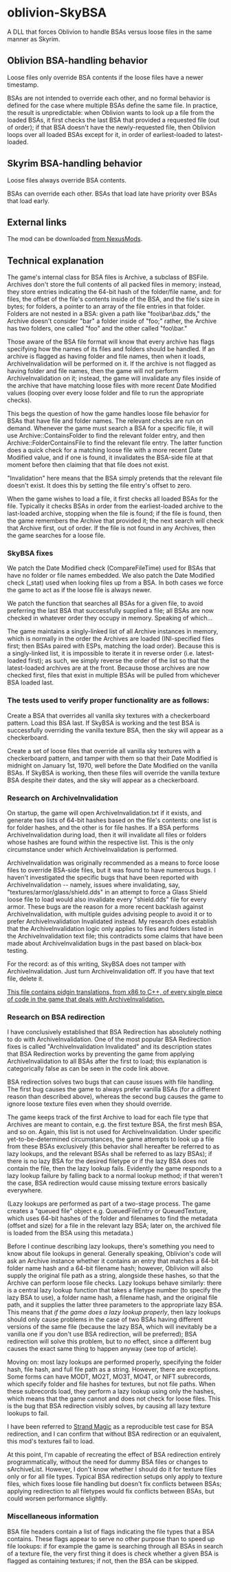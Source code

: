 # oblivion-SkyBSA
 A DLL that forces Oblivion to handle BSAs versus loose files in the same manner as Skyrim.

## Oblivion BSA-handling behavior

Loose files only override BSA contents if the loose files have a newer timestamp.

BSAs are not intended to override each other, and no formal behavior is defined for the case where multiple BSAs define the same file. In practice, the result is unpredictable: when Oblivion wants to look up a file from the loaded BSAs, it first checks the last BSA that provided a requested file (out of order); if that BSA doesn't have the newly-requested file, then Oblivion loops over all loaded BSAs except for it, in order of earliest-loaded to latest-loaded.

## Skyrim BSA-handling behavior

Loose files always override BSA contents.

BSAs can override each other. BSAs that load late have priority over BSAs that load early.

## External links

The mod can be downloaded [from NexusMods](https://www.nexusmods.com/oblivion/mods/49568).

## Technical explanation

The game's internal class for BSA files is Archive, a subclass of BSFile. Archives don't store the full contents of all packed files in memory; instead, they store entries indicating the 64-bit hash of the folder/file name, and: for files, the offset of the file's contents inside of the BSA, and the file's size in bytes; for folders, a pointer to an array of the file entries in that folder. Folders are not nested in a BSA: given a path like "foo\bar\baz.dds," the Archive doesn't consider "bar" a folder inside of "foo;" rather, the Archive has two folders, one called "foo" and the other called "foo\bar."

Those aware of the BSA file format will know that every archive has flags specifying how the names of its files and folders should be handled. If an archive is flagged as having folder and file names, then when it loads, ArchiveInvalidation will be performed on it. If the archive is not flagged as having folder and file names, then the game will not perform ArchiveInvalidation on it; instead, the game will invalidate any files inside of the archive that have matching loose files with more recent Date Modified values (looping over every loose folder and file to run the appropriate checks).

This begs the question of how the game handles loose file behavior for BSAs that have file and folder names. The relevant checks are run on demand. Whenever the game must search a BSA for a specific file, it will use Archive::ContainsFolder to find the relevant folder entry, and then Archive::FolderContainsFile to find the relevant file entry. The latter function does a quick check for a matching loose file with a more recent Date Modified value, and if one is found, it invalidates the BSA-side file at that moment before then claiming that that file does not exist.

"Invalidation" here means that the BSA simply pretends that the relevant file doesn't exist. It does this by setting the file entry's offset to zero.

When the game wishes to load a file, it first checks all loaded BSAs for the file. Typically it checks BSAs in order from the earliest-loaded archive to the last-loaded archive, stopping when the file is found; if the file is found, then the game remembers the Archive that provided it; the next search will check that Archive first, out of order. If the file is not found in any Archives, then the game searches for a loose file.

### SkyBSA fixes

We patch the Date Modified check (CompareFileTime) used for BSAs that have no folder or file names embedded. We also patch the Date Modified check (_stat) used when looking files up from a BSA. In both cases we force the game to act as if the loose file is always newer.

We patch the function that searches all BSAs for a given file, to avoid preferring the last BSA that successfully supplied a file; all BSAs are now checked in whatever order they occupy in memory. Speaking of which...

The game maintains a singly-linked list of all Archive instances in memory, which is normally in the order the Archives are loaded (INI-specified files first; then BSAs paired with ESPs, matching the load order). Because this is a singly-linked list, it is impossible to iterate it in reverse order (i.e. latest-loaded first); as such, we simply reverse the order of the list so that the latest-loaded archives are at the front. Because those archives are now checked first, files that exist in multiple BSAs will be pulled from whichever BSA loaded last.

### The tests used to verify proper functionality are as follows:

Create a BSA that overrides all vanilla sky textures with a checkerboard pattern. Load this BSA last. If SkyBSA is working and the test BSA is successfully overriding the vanilla texture BSA, then the sky will appear as a checkerboard.

Create a set of loose files that override all vanilla sky textures with a checkerboard pattern, and tamper with them so that their Date Modified is midnight on January 1st, 1970, well before the Date Modified on the vanilla BSAs. If SkyBSA is working, then these files will override the vanilla texture BSA despite their dates, and the sky will appear as a checkerboard.

### Research on ArchiveInvalidation

On startup, the game will open ArchiveInvalidation.txt if it exists, and generate two lists of 64-bit hashes based on the file's contents: one list is for folder hashes, and the other is for file hashes. If a BSA performs ArchiveInvalidation during load, then it will invalidate all files or folders whose hashes are found within the respective list. This is the only circumstance under which ArchiveInvalidation is performed.

ArchiveInvalidation was originally recommended as a means to force loose files to override BSA-side files, but it was found to have numerous bugs. I haven't investigated the specific bugs that have been reported with ArchiveInvalidation -- namely, issues where invalidating, say, "textures/armor/glass/shield.dds" in an attempt to force a Glass Shield loose file to load would also invalidate every "shield.dds" file for every armor. These bugs are the reason for a more recent backlash against ArchiveInvalidation, with multiple guides advising people to avoid it or to prefer ArchiveInvalidation Invalidated instead. My research does establish that the ArchiveInvalidation logic only applies to files and folders listed in the ArchiveInvalidation text file; this contradicts some claims that have been made about ArchiveInvalidation bugs in the past based on black-box testing.

For the record: as of this writing, SkyBSA does not tamper with ArchiveInvalidation. Just turn ArchiveInvalidation off. If you have that text file, delete it.

[This file contains pidgin translations, from x86 to C++, of every single piece of code in the game that deals with ArchiveInvalidation.](https://github.com/DavidJCobb/oblivion-SkyBSA/blob/master/research/Everything%20related%20to%20ArchiveInvalidation.h)

### Research on BSA redirection

I have conclusively established that BSA Redirection has absolutely nothing to do with ArchiveInvalidation. One of the most popular BSA Redirection fixes is called "ArchiveInvalidation Invalidated" and its description states that BSA Redirection works by preventing the game from applying ArchiveInvalidation to all BSAs after the first to load; this explanation is categorically false as can be seen in the code link above.

BSA redirection solves two bugs that can cause issues with file handling. The first bug causes the game to always prefer vanilla BSAs (for a different reason than described above), whereas the second bug causes the game to ignore loose texture files even when they should override.

The game keeps track of the first Archive to load for each file type that Archives are meant to contain, e.g. the first texture BSA, the first mesh BSA, and so on. Again, this list is not used for ArchiveInvalidation. Under specific yet-to-be-determined circumstances, the game attempts to look up a file from these BSAs exclusively (this behavior shall hereafter be referred to as lazy lookups, and the relevant BSAs shall be referred to as lazy BSAs); if there is no lazy BSA for the desired filetype or if the lazy BSA does not contain the file, then the lazy lookup fails. Evidently the game responds to a lazy lookup failure by falling back to a normal lookup method; if that weren't the case, BSA redirection would cause missing texture errors basically everywhere.

(Lazy lookups are performed as part of a two-stage process. The game creates a "queued file" object e.g. QueuedFileEntry or QueuedTexture, which uses 64-bit hashes of the folder and filenames to find the metadata (offset and size) for a file in the relevant lazy BSA; later on, the archived file is loaded from the BSA using this metadata.)

Before I continue describing lazy lookups, there's something you need to know about file lookups in general. Generally speaking, Oblivion's code will ask an Archive instance whether it contains an entry that matches a 64-bit folder name hash and a 64-bit filename hash; however, Oblivion will also supply the original file path as a string, alongside these hashes, so that the Archive can perform loose file checks. Lazy lookups behave similarly: there is a central lazy lookup function that takes a filetype number (to specify the lazy BSA to use), a folder name hash, a filename hash, and the original file path, and it supplies the latter three parameters to the appropriate lazy BSA. This means that *if the game does a lazy lookup properly*, then lazy lookups should only cause problems in the case of two BSAs having different versions of the same file (because the lazy BSA, which will inevitably be a vanilla one if you don't use BSA redirection, will be preferred); BSA redirection will solve this problem, but to no effect, since a different bug causes the exact same thing to happen anyway (see top of article).

Moving on: most lazy lookups are performed properly, specifying the folder hash, file hash, and full file path as a string. However, there are exceptions. Some forms can have MODT, MO2T, MO3T, MO4T, or NIFT subrecords, which specify folder and file hashes for textures, but not file paths. When these subrecords load, they perform a lazy lookup using only the hashes, which means that the game cannot and does not check for loose files. This is the bug that BSA redirection visibly solves, by causing all lazy texture lookups to fail.

I have been referred to [Strand Magic](https://www.nexusmods.com/oblivion/mods/48460) as a reproducible test case for BSA redirection, and I can confirm that without BSA redirection or an equivalent, this mod's textures fail to load.

At this point, I'm capable of recreating the effect of BSA redirection entirely programmatically, without the need for dummy BSA files or changes to sArchiveList. However, I don't know whether I should do it for texture files only or for all file types. Typical BSA redirection setups only apply to texture files, which fixes loose file handling but doesn't fix conflicts between BSAs; applying redirection to all filetypes would fix conflicts between BSAs, but could worsen performance slightly.

### Miscellaneous information

BSA file headers contain a list of flags indicating the file types that a BSA contains. These flags appear to serve no other purpose than to speed up file lookups: if for example the game is searching through all BSAs in search of a texture file, the very first thing it does is check whether a given BSA is flagged as containing textures; if not, then the BSA can be skipped. 
